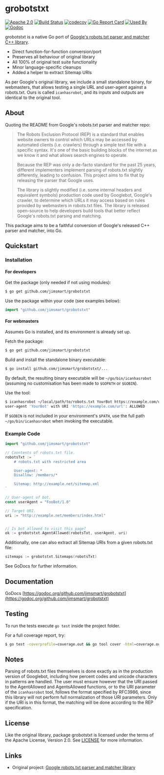 # grobotstxt 

[![Apache 2.0](https://img.shields.io/badge/license-Apache%202.0-blue.svg)](LICENSE)
[![Build Status](https://img.shields.io/travis/jimsmart/grobotstxt/master.svg)](https://travis-ci.org/jimsmart/grobotstxt)
[![codecov](https://codecov.io/gh/jimsmart/grobotstxt/branch/master/graph/badge.svg)](https://codecov.io/gh/jimsmart/grobotstxt)
[![Go Report Card](https://goreportcard.com/badge/github.com/jimsmart/grobotstxt)](https://goreportcard.com/report/github.com/jimsmart/grobotstxt)
[![Used By](https://img.shields.io/sourcegraph/rrc/github.com/jimsmart/grobotstxt.svg)](https://sourcegraph.com/github.com/jimsmart/grobotstxt)
[![Godoc](https://img.shields.io/badge/godoc-reference-blue.svg)](https://godoc.org/github.com/jimsmart/grobotstxt)

grobotstxt is a native Go port of [Google's robots.txt parser and matcher C++ 
library](https://github.com/google/robotstxt).

- Direct function-for-function conversion/port
- Preserves all behaviour of original library
- All 100% of original test suite functionality
- Minor language-specific cleanups
- Added a helper to extract Sitemap URIs

As per Google's original library, we include a small standalone binary, 
for webmasters, that allows testing a single URL and user-agent against 
a robots.txt. Ours is called `icanhasrobot`, and its inputs and outputs
are identical to the original tool.

## About

Quoting the README from Google's robots.txt parser and matcher repo:

> The Robots Exclusion Protocol (REP) is a standard that enables website owners to control which URLs may be accessed by automated clients (i.e. crawlers) through a simple text file with a specific syntax. It's one of the basic building blocks of the internet as we know it and what allows search engines to operate.
>
> Because the REP was only a de-facto standard for the past 25 years, different implementers implement parsing of robots.txt slightly differently, leading to confusion. This project aims to fix that by releasing the parser that Google uses.
>
> The library is slightly modified (i.e. some internal headers and equivalent symbols) production code used by Googlebot, Google's crawler, to determine which URLs it may access based on rules provided by webmasters in robots.txt files. The library is released open-source to help developers build tools that better reflect Google's robots.txt parsing and matching.

This package aims to be a faithful conversion of Google's released C++ parser and matcher, into Go.

## Quickstart

### Installation

#### For developers

Get the package (only needed if not using modules):

```bash
$ go get github.com/jimsmart/grobotstxt
```

Use the package within your code (see examples below):

```go
import "github.com/jimsmart/grobotstxt"
```

#### For webmasters

Assumes Go is installed, and its environment is already set up.

Fetch the package:

```bash
$ go get github.com/jimsmart/grobotstxt
```

Build and install the standalone binary executable:

```bash
$ go install github.com/jimsmart/grobotstxt/...
```

By default, the resulting binary executable will be `~/go/bin/icanhasrobot` (assuming no customisation has been made to `$GOPATH` or `$GOBIN`).

Use the tool:

```bash
$ icanhasrobot ~/local/path/to/robots.txt YourBot https://example.com/url
user-agent 'YourBot' with URI 'https://example.com/url': ALLOWED
```

If `$GOBIN` is not included in your environment's `$PATH`, use the full path `~/go/bin/icanhasrobot` when invoking the executable.

### Example Code

```go
import "github.com/jimsmart/grobotstxt"

// Coontents of robots.txt file.
robotsTxt := `
    # robots.txt with restricted area

    User-agent: *
    Disallow: /members/*

    Sitemap: http://example.net/sitemap.xml
`

// User-agent of bot.
const userAgent = "FooBot/1.0"

// Target URI.
uri := "http://example.net/members/index.html"


// Is bot allowed to visit this page?
ok := grobotstxt.AgentAllowed(robotsTxt, userAgent, uri)

```

Additionally, one can also extract all Sitemap URIs from a given robots.txt file:

```go
sitemaps := grobotstxt.Sitemaps(robotsTxt)
```

See GoDocs for further information.

## Documentation

GoDocs [https://godoc.org/github.com/jimsmart/grobotstxt](https://godoc.org/github.com/jimsmart/grobotstxt)

## Testing

To run the tests execute `go test` inside the project folder.

For a full coverage report, try:

```bash
$ go test -coverprofile=coverage.out && go tool cover -html=coverage.out
```

## Notes

Parsing of robots.txt files themselves is done exactly as in the production
version of Googlebot, including how percent codes and unicode characters in
patterns are handled. The user must ensure however that the URI passed to the
AgentAllowed and AgentsAllowed functions, or to the URI parameter
of the `icanhasrobot` tool, follows the format specified by RFC3986, since this library
will not perform full normalization of those URI parameters. Only if the URI is
in this format, the matching will be done according to the REP specification.

## License

Like the original library, package grobotstxt is licensed under the terms of the
Apache License, Version 2.0. See [LICENSE](LICENSE) for more information.

## Links

*   Original project:
    [Google robots.txt parser and matcher library](https://github.com/google/robotstxt)
